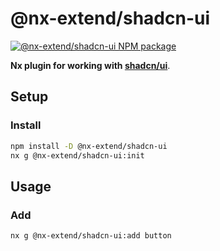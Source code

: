 # @nx-extend/shadcn-ui

<a href="https://www.npmjs.com/package/@nx-extend/shadcn-ui" rel="nofollow">
  <img src="https://badgen.net/npm/v/@nx-extend/shadcn-ui" alt="@nx-extend/shadcn-ui NPM package">
</a>

**Nx plugin for working with [shadcn/ui](https://ui.shadcn.com/)**.

## Setup

### Install

```sh
npm install -D @nx-extend/shadcn-ui
nx g @nx-extend/shadcn-ui:init
```

## Usage

### Add

```sh
nx g @nx-extend/shadcn-ui:add button
```
